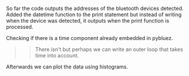 So far the code outputs the addresses of the bluetooth devices detected.
Added the datetime function to the print statement but instead of writing when the device was detected, it outputs when the print function is processed. 

Checking if there is a time component already embedded in pybluez. 
>> There isn't but perhaps we can write an outer loop that takes time into account.

Afterwards we can plot the data using histograms.
